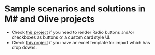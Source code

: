 # Sample scenarios and solutions in M# and Olive projects

- Check [this project](/Docs/CustomRadioButtons.md) if you need to render Radio buttons and/or checkboxes as buttons or a custom card style UI.
- Check [this project](/Docs/ExcelTemplatesWithDropDowns.md) if you have an excel template for import which has drop downs.